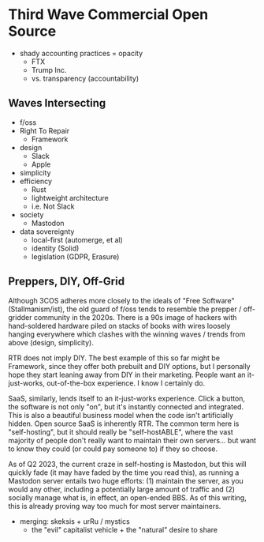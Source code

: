 # Third Wave Commercial Open Source

* shady accounting practices = opacity
    * FTX
    * Trump Inc.
    * vs. transparency (accountability)

## Waves Intersecting

* f/oss
* Right To Repair
    * Framework
* design
    * Slack
    * Apple
* simplicity
* efficiency
    * Rust
    * lightweight architecture
    * i.e. Not Slack
* society
    * Mastodon
* data sovereignty
    * local-first (automerge, et al)
    * identity (Solid)
    * legislation (GDPR, Erasure)

## Preppers, DIY, Off-Grid

Although 3COS adheres more closely to the ideals of "Free Software"
(Stallmanism/ist), the old guard of f/oss tends to resemble the
prepper / off-gridder community in the 2020s. There is a 90s image
of hackers with hand-soldered hardware piled on stacks of books with
wires loosely hanging everywhere which clashes with the winning
waves / trends from above (design, simplicity).

RTR does not imply DIY. The best example of this so far might be
Framework, since they offer both prebuilt and DIY options, but I
personally hope they start leaning away from DIY in their marketing.
People want an it-just-works, out-of-the-box experience. I know
I certainly do.

SaaS, similarly, lends itself to an it-just-works experience. Click
a button, the software is not only "on", but it's instantly connected
and integrated. This is also a beautiful business model when the code
isn't artificially hidden. Open source SaaS is inherently RTR. The
common term here is "self-hosting", but it should really be
"self-hostABLE", where the vast majority of people don't really want
to maintain their own servers... but want to know they could (or
could pay someone to) if they so choose.

As of Q2 2023, the current craze in self-hosting is Mastodon, but this
will quickly fade (it may have faded by the time you read this), as
running a Mastodon server entails two huge efforts: (1) maintain the
server, as you would any other, including a potentially large amount
of traffic and (2) socially manage what is, in effect, an open-ended
BBS. As of this writing, this is already proving way too much for most
server maintainers.

* merging: skeksis + urRu / mystics
    * the "evil" capitalist vehicle + the "natural" desire to share
